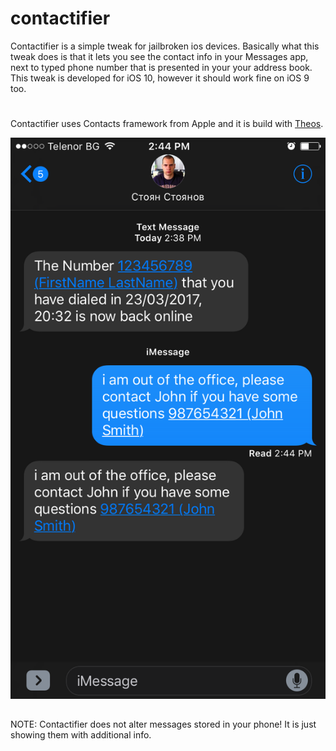 # contactifier
Contactifier is a simple tweak for jailbroken ios devices. Basically what this tweak does is that it lets you see the contact info in your Messages app, next to typed phone number that is presented in your your address book. This tweak is developed for iOS 10, however it should work fine on iOS 9 too. 

#
Contactifier uses Contacts framework from Apple and it is build with [Theos](https://github.com/theos/theos).

![alt tag](https://raw.githubusercontent.com/stoqn4opm/contactifier/master/sampleImage.PNG)

##
NOTE: Contactifier does not alter messages stored in your phone! It is just showing them with additional info.
